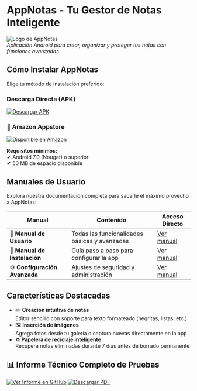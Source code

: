 # AppNotas - Tu Gestor de Notas Inteligente

![Logo de AppNotas](https://i.imgur.com/F9RYwG5.png)  
*Aplicación Android para crear, organizar y proteger tus notas con funciones avanzadas*

## Cómo Instalar AppNotas

Elige tu método de instalación preferido:

### Descarga Directa (APK)
[![Descargar APK](https://img.shields.io/badge/Descargar_APK-Google_Drive-4285F4?style=for-the-badge&logo=google-drive)](https://drive.google.com/file/d/1FIs2budCD89GV_7mMUlVLa5PAtJMnOo2/view)

### 🛒 Amazon Appstore
[![Disponible en Amazon](https://img.shields.io/badge/Disponible_en-Amazon_Appstore-FF9900?style=for-the-badge&logo=amazon)](https://www.amazon.com/gp/product/B0F9QMKSHG)

**Requisitos mínimos:**  
✔ Android 7.0 (Nougat) o superior  
✔ 50 MB de espacio disponible

## Manuales de Usuario

Explora nuestra documentación completa para sacarle el máximo provecho a AppNotas:

| Manual | Contenido | Acceso Directo |
|--------|-----------|----------------|
| 📘 **Manual de Usuario** | Todas las funcionalidades básicas y avanzadas | [Ver manual](documentation/generated/manual/Manual_de_usuario.md) |
| 🔧 **Manual de Instalación** | Guía paso a paso para configurar la app | [Ver manual](documentation/generated/manual/Manual_de_instalacion.md) |
| ⚙️ **Configuración Avanzada** | Ajustes de seguridad y administración | [Ver manual](documentation/generated/manual/Manual_de_configuracion_y_administracion.md) |

## Características Destacadas

- ✏️ **Creación intuitiva de notas**  
  Editor sencillo con soporte para texto formateado (negritas, listas, etc.)
- 🖼️ **Inserción de imágenes**  
  Agrega fotos desde tu galería o captura nuevas directamente en la app
- ♻️ **Papelera de reciclaje inteligente**  
  Recupera notas eliminadas durante 7 días antes de borrado permanente

## 📊 Informe Técnico Completo de Pruebas

[![Ver Informe en GitHub](https://img.shields.io/badge/VER_INFORME-TESTING-2EA043?style=for-the-badge&logo=github)](informe_de_pruebas.md)
[![Descargar PDF](https://img.shields.io/badge/Descargar_PDF-EC1C24?style=for-the-badge&logo=adobe-acrobat-reader)](https://drive.google.com/file/d/178K7pm5PvxX-pPUb3QiAm7_euy7UQo_E/view?usp=sharing)